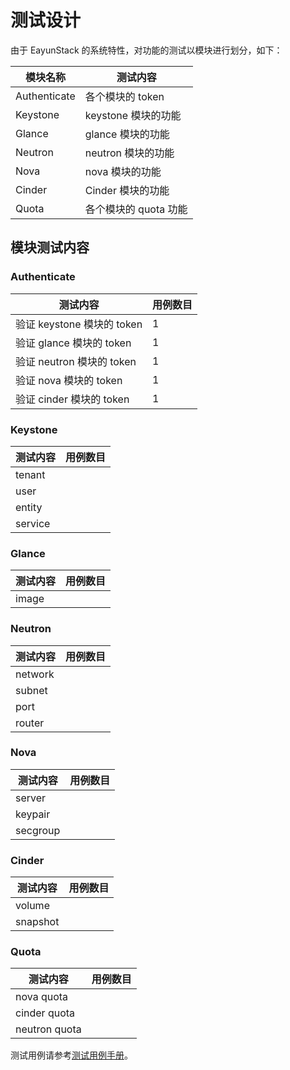 # 测试设计

由于 EayunStack 的系统特性，对功能的测试以模块进行划分，如下：

|模块名称|测试内容|
|--------|--------|
|Authenticate|各个模块的 token|
|Keystone|keystone 模块的功能|
|Glance|glance 模块的功能|
|Neutron|neutron 模块的功能|
|Nova|nova 模块的功能|
|Cinder|Cinder 模块的功能|
|Quota|各个模块的 quota 功能|

## 模块测试内容

### Authenticate

|测试内容|用例数目|
|--------|--------|
|验证 keystone 模块的 token|1|
|验证 glance 模块的 token|1|
|验证 neutron 模块的 token|1|
|验证 nova 模块的 token|1|
|验证 cinder 模块的 token|1|

### Keystone

|测试内容|用例数目|
|--------|--------|
|tenant||
|user||
|entity||
|service||

### Glance

|测试内容|用例数目|
|--------|--------|
|image||

### Neutron

|测试内容|用例数目|
|--------|--------|
|network||
|subnet||
|port||
|router||

### Nova

|测试内容|用例数目|
|--------|--------|
|server||
|keypair||
|secgroup||

### Cinder

|测试内容|用例数目|
|--------|--------|
|volume||
|snapshot||

### Quota

|测试内容|用例数目|
|--------|--------|
|nova quota||
|cinder quota||
|neutron quota||


测试用例请参考[测试用例手册]()。
